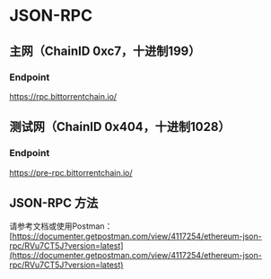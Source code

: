 # JSON-RPC

## 主网（ChainID 0xc7，十进制199）

### Endpoint

https://rpc.bittorrentchain.io/

## 测试网（ChainID 0x404，十进制1028）

### Endpoint

https://pre-rpc.bittorrentchain.io/

## JSON-RPC 方法

请参考文档或使用Postman：[https://documenter.getpostman.com/view/4117254/ethereum-json-rpc/RVu7CT5J?version=latest](https://documenter.getpostman.com/view/4117254/ethereum-json-rpc/RVu7CT5J?version=latest)
